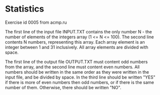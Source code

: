 # Statistics
Exercise id 0005 from acmp.ru

The first line of the input file INPUT.TXT contains the only number N - the number of elements of the integers array (1 <= N <= 100).
The second line contents N numbers, representing this array. Each array element is an integer between 1 and 31 inclusively. 
All array elements are divided with space.

The first line of the output file OUTPUT.TXT must content odd numbers from the array, and the second line must content even numbers. 
All numbers should be written in the same order as they were written in the input file, and be divided by space.
In the third line should be written "YES" if there is more of even numbers then odd numbers, or if there is the same number of them.
Otherwise, there should be written "NO".

